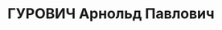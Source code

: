 ---
title: ГУРОВИЧ Арнольд Павлович
description: '22.04.1901, Україна Черкаська область Канівський р-н м.Канів, (Київська
  обл.), єврей, освiта початкова, службовець, колишній член ВКП(б).

  Арешт. 28.07.1937. Комісія НКВС та прокурора СРСР (Двійка) 31.10.1937 засуджений
  до ВМП, конфіскація усього майна, вирок виконано 31.10.1937р. у м. Києві'
---